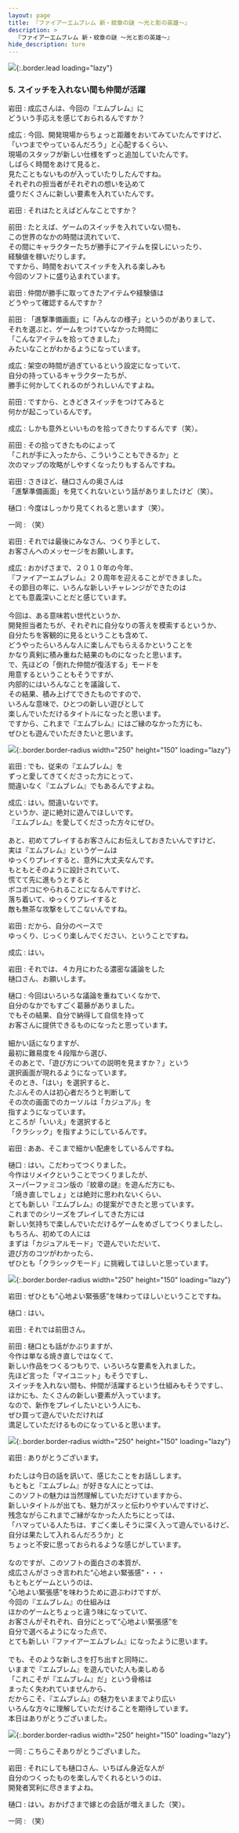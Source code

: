 ```yaml
---
layout: page
title: 『ファイアーエムブレム 新・紋章の謎 〜光と影の英雄〜』
description: >
  『ファイアーエムブレム 新・紋章の謎 〜光と影の英雄〜』
hide_description: ture
---
```


![](/others/interviews/jp/nds/vi2j/vol1/img/mainvisual5.jpg){:.border.lead loading="lazy"}

### 5. スイッチを入れない間も仲間が活躍

岩田
: 成広さんは、今回の『エムブレム』に<br>どういう手応えを感じておられるんですか？

成広
: 今回、開発現場からちょっと距離をおいてみていたんですけど、<br>「いつまでやっているんだろう」と心配するくらい、<br>現場のスタッフが新しい仕様をずっと追加していたんです。<br>しばらく時間をあけて見ると、<br>見たこともないものが入っていたりしたんですね。<br>それぞれの担当者がそれぞれの想いを込めて<br>盛りだくさんに新しい要素を入れていたんです。

岩田
: それはたとえばどんなことですか？

前田
: たとえば、ゲームのスイッチを入れていない間も、<br>この世界のなかの時間は流れていて、<br>その間にキャラクターたちが勝手にアイテムを探しにいったり、<br>経験値を稼いだりします。<br>ですから、時間をおいてスイッチを入れる楽しみも<br>今回のソフトに盛り込まれています。

岩田
: 仲間が勝手に取ってきたアイテムや経験値は<br>どうやって確認するんですか？

前田
: 「進撃準備画面」に「みんなの様子」というのがありまして、<br>それを選ぶと、ゲームをつけていなかった時間に<br>「こんなアイテムを拾ってきました」<br>みたいなことがわかるようになっています。

成広
: 架空の時間が過ぎているという設定になっていて、<br>自分の持っているキャラクターたちが、<br>勝手に何かしてくれるのがうれしいんですよね。

前田
: ですから、ときどきスイッチをつけてみると<br>何かが起こっているんです。

成広
: しかも意外といいものを拾ってきたりするんです（笑）。

前田
: その拾ってきたものによって<br>「これが手に入ったから、こういうこともできるか」と<br>次のマップの攻略がしやすくなったりもするんですね。

岩田
: さきほど、樋口さんの奥さんは<br>「進撃準備画面」を見てくれないという話がありましたけど（笑）。

樋口
: 今度はしっかり見てくれると思います（笑）。

一同
: （笑）

岩田
: それでは最後にみなさん、つくり手として、<br>お客さんへのメッセージをお願いします。

成広
: おかげさまで、２０１０年の今年、<br>『ファイアーエムブレム』２０周年を迎えることができました。<br>その節目の年に、いろんな新しいチャレンジができたのは<br>とても意義深いことだと感じています。<br><br>今回は、ある意味若い世代というか、<br>開発担当者たちが、それぞれに自分なりの答えを模索するというか、<br>自分たちを客観的に見るということも含めて、<br>どうやったらいろんな人に楽しんでもらえるかということを<br>かなり真剣に積み重ねた結果のものになったと思います。<br>で、先ほどの「倒れた仲間が復活する」モードを<br>用意するということもそうですが、<br>内部的にはいろんなことを議論して、<br>その結果、積み上げてできたものですので、<br>いろんな意味で、ひとつの新しい遊びとして<br>楽しんでいただけるタイトルになったと思います。<br>ですから、これまで『エムブレム』にはご縁のなかった方にも、<br>ぜひとも遊んでいただきたいと思います。

![](/others/interviews/jp/nds/vi2j/vol1/img/photo16.jpg){:.border.border-radius width="250" height="150" loading="lazy"}

岩田
: でも、従来の『エムブレム』を<br>ずっと愛してきてくださった方にとって、<br>間違いなく『エムブレム』でもあるんですよね。

成広
: はい。間違いないです。<br>というか、逆に絶対に遊んでほしいです。<br>『エムブレム』を愛してくださった方々にぜひ。<br><br>あと、初めてプレイするお客さんにお伝えしておきたいんですけど、<br>実は『エムブレム』というゲームは<br>ゆっくりプレイすると、意外に大丈夫なんです。<br>もともとそのように設計されていて、<br>慌てて先に進もうとすると<br>ボコボコにやられることになるんですけど、<br>落ち着いて、ゆっくりプレイすると<br>敵も無茶な攻撃をしてこないんですね。

岩田
: だから、自分のペースで<br>ゆっくり、じっくり楽しんでください、ということですね。

成広
: はい。

岩田
: それでは、４カ月にわたる濃密な議論をした<br>樋口さん、お願いします。

樋口
: 今回はいろいろな議論を重ねていくなかで、<br>自分のなかでもすごく葛藤がありました。<br>でもその結果、自分で納得して自信を持って<br>お客さんに提供できるものになったと思っています。<br><br>細かい話になりますが、<br>最初に難易度を４段階から選び、<br>そのあとで、「遊び方についての説明を見ますか？」という<br>選択画面が現れるようになっています。<br>そのとき、「はい」を選択すると、<br>たぶんその人は初心者だろうと判断して<br>その次の画面でのカーソルは「カジュアル」を<br>指すようになっています。<br>ところが「いいえ」を選択すると<br>「クラシック」を指すようにしているんです。

岩田
: ああ、そこまで細かい配慮をしているんですね。

樋口
: はい。こだわってつくりました。<br>今作はリメイクということでつくりましたが、<br>スーパーファミコン版の『紋章の謎』を遊んだ方にも、<br>「焼き直しでしょ」とは絶対に思われないくらい、<br>とても新しい『エムブレム』の提案ができたと思っています。<br>これまでのシリーズをプレイしてきた方には<br>新しい気持ちで楽しんでいただけるゲームをめざしてつくりましたし、<br>もちろん、初めての人には<br>まずは「カジュアルモード」で遊んでいただいて、<br>遊び方のコツがわかったら、<br>ぜひとも「クラシックモード」に挑戦してほしいと思っています。

![](/others/interviews/jp/nds/vi2j/vol1/img/photo17.jpg){:.border.border-radius width="250" height="150" loading="lazy"}

岩田
: ぜひとも“心地よい緊張感”を味わってほしいということですね。

樋口
: はい。

岩田
: それでは前田さん。

前田
: 樋口とも話がかぶりますが、<br>今作は単なる焼き直しではなくて、<br>新しい作品をつくるつもりで、いろいろな要素を入れました。<br>先ほど言った「マイユニット」もそうですし、<br>スイッチを入れない間も、仲間が活躍するという仕組みもそうですし、<br>ほかにも、たくさんの新しい要素が入っています。<br>なので、新作をプレイしたいという人にも、<br>ぜひ買って遊んでいただければ<br>満足していただけるものになっていると思います。

![](/others/interviews/jp/nds/vi2j/vol1/img/photo18.jpg){:.border.border-radius width="250" height="150" loading="lazy"}

岩田
: ありがとうございます。<br><br>わたしは今日の話を訊いて、感じたことをお話しします。<br>もともと『エムブレム』が好きな人にとっては、<br>このソフトの魅力は当然理解していただけていますから、<br>新しいタイトルが出ても、魅力がスッと伝わりやすいんですけど、<br>残念ながらこれまでご縁がなかった人たちにとっては、<br>「ハマっている人たちは、すごく楽しそうに深く入って遊んでいるけど、<br>自分は果たして入れるんだろうか」と<br>ちょっと不安に思っておられるような感じがしています。<br><br>なのですが、このソフトの面白さの本質が、<br>成広さんがさっき言われた“心地よい緊張感”・・・<br>もともとゲームというのは、<br>“心地よい緊張感”を味わうために遊ぶわけですが、<br>今回の『エムブレム』の仕組みは<br>ほかのゲームとちょっと違う味になっていて、<br>お客さんがそれぞれ、自分にとって“心地よい緊張感”を<br>自分で選べるようになった点で、<br>とても新しい『ファイアーエムブレム』になったように思います。<br><br>でも、そのような新しさを打ち出すと同時に、<br>いままで『エムブレム』を遊んでいた人も楽しめる<br>「これこそが『エムブレム』だ」という骨格は<br>まったく失われていませんから、<br>だからこそ、『エムブレム』の魅力をいままでより広い<br>いろんな方々に理解していただけることを期待しています。<br>本日はありがとうございました。

![](/others/interviews/jp/nds/vi2j/vol1/img/photo19.jpg){:.border.border-radius width="250" height="150" loading="lazy"}

一同
: こちらこそありがとうございました。

岩田
: それにしても樋口さん、いちばん身近な人が<br>自分のつくったものを楽しんでくれるというのは、<br>開発者冥利に尽きますよね。

樋口
: はい。おかげさまで嫁との会話が増えました（笑）。

一同
: （笑）

